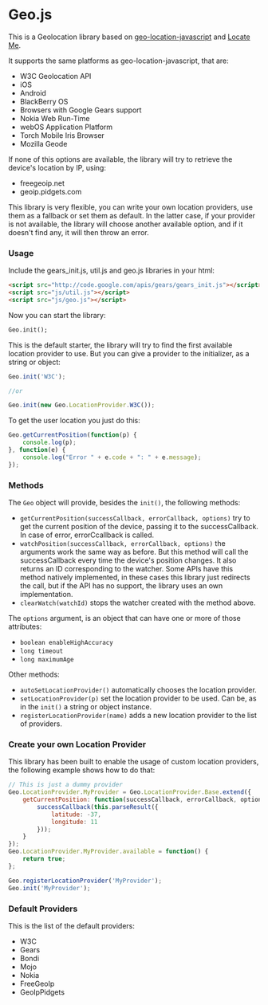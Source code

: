 Geo.js
======

This is a Geolocation library based on [geo-location-javascript](http://code.google.com/p/geo-location-javascript/) and [Locate Me](https://github.com/rmoriz/locate_me).

It supports the same platforms as geo-location-javascript, that are:

* W3C Geolocation API
* iOS
* Android
* BlackBerry OS
* Browsers with Google Gears support
* Nokia Web Run-Time
* webOS Application Platform
* Torch Mobile Iris Browser
* Mozilla Geode

If none of this options are available, the library will try to retrieve the device's location by IP, using:

* freegeoip.net
* geoip.pidgets.com

This library is very flexible, you can write your own location providers, use them as a fallback or set them as default. In the latter case, if your provider is not available, the library will choose another available option, and if it doesn't find any, it will then throw an error.

### Usage ###

Include the gears_init.js, util.js and geo.js libraries in your html:


```html
<script src="http://code.google.com/apis/gears/gears_init.js"></script>
<script src="js/util.js"></script>
<script src="js/geo.js"></script>
```

Now you can start the library:


```html
Geo.init();
```

This is the default starter, the library will try to find the first available location provider to use. But you can give a provider to the initializer, as a string or object:


```javascript
Geo.init('W3C');

//or

Geo.init(new Geo.LocationProvider.W3C());
```

To get the user location you just do this:


```javascript
Geo.getCurrentPosition(function(p) {
	console.log(p);
}, function(e) {
	console.log("Error " + e.code + ": " + e.message);
});
```

### Methods ###

The `Geo` object will provide, besides the `init()`, the following methods:

* `getCurrentPosition(successCallback, errorCallback, options)` try to get the current position of the device, passing it to the successCallback. In case of error, errorCcallback is called.
* `watchPosition(successCallback, errorCallback, options)` the arguments work the same way as before. But this method will call the successCallback every time the device's position changes. It also returns an ID corresponding to the watcher. Some APIs have this method natively implemented, in these cases this library just redirects the call, but if the API has no support, the library uses an own implementation.
* `clearWatch(watchId)` stops the watcher created with the method above.

The `options` argument, is an object that can have one or more of those attributes:

* `boolean enableHighAccuracy`
* `long timeout`
* `long maximumAge`


Other methods:

* `autoSetLocationProvider()` automatically chooses the location provider.
* `setLocationProvider(p)` set the location provider to be used. Can be, as in the `init()` a string or object instance.
* `registerLocationProvider(name)` adds a new location provider to the list of providers.


### Create your own Location Provider ###

This library has been built to enable the usage of custom location providers, the following example shows how to do that:

```javascript
// This is just a dummy provider
Geo.LocationProvider.MyProvider = Geo.LocationProvider.Base.extend({
	getCurrentPosition: function(successCallback, errorCallback, options) {
		successCallback(this.parseResult({
			latitude: -37,
			longitude: 11
		}));
	}
});
Geo.LocationProvider.MyProvider.available = function() {
	return true;
};

Geo.registerLocationProvider('MyProvider');
Geo.init('MyProvider');
```


### Default Providers ###

This is the list of the default providers:

* W3C
* Gears
* Bondi
* Mojo
* Nokia
* FreeGeoIp
* GeoIpPidgets
